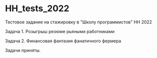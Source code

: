 # HH_tests_2022
Тестовое задание на стажировку в "Школу программистов" HH 2022

Задача 1. Розыгрыш резюме рьяными работниками

Задача 2. Финансовая фантазия фанатичного фермера

Задачи приняты.
